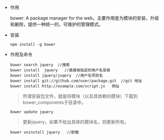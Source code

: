 
* 作用

	bower: A package manager for the web，主要作用是为模块的安装，升级和删除，提供一种统一的，可维护的管理模式。

* 安装

	```
	npm install -g bower
	```
	
* 作用及命令

	```
	bower search jquery  //搜索
	bower install  jquery   //直接按指定的用户名安装
	bower install jquery/juqery  //用户名项目名
	bower install git://github.com/user/package.git  //git 地址
	bower install http://example.com/script.js   网址
	```
	
	> 所谓安装包文件，就是将模块（以及其依赖的模块）下载到bower_components子目录中。
	
	```
	bower update jquery
	```
	> 更新jquery，如果不给出具体的模块名，则更新所有。
	
	```
	bower uninstall jquery   //卸载
	```